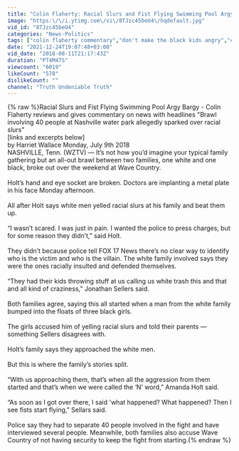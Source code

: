 ```yaml
---
title: "Colin Flaherty: Racial Slurs and Fist Flying Swimming Pool Argy Bargy"
image: "https:\/\/i.ytimg.com\/vi\/8TJzc45beU4\/hqdefault.jpg"
vid_id: "8TJzc45beU4"
categories: "News-Politics"
tags: ["colin flaherty commentary","don't make the black kids angry","colin flaherty video"]
date: "2021-12-24T19:07:48+03:00"
vid_date: "2018-08-11T21:17:43Z"
duration: "PT4M47S"
viewcount: "6019"
likeCount: "578"
dislikeCount: ""
channel: "Truth Undeniable Truth"
---
```

{% raw %}Racial Slurs and Fist Flying Swimming Pool Argy Bargy - Colin Flaherty reviews and gives commentary on news with headlines &quot;Brawl involving 40 people at Nashville water park allegedly sparked over racial slurs&quot;<br />[links and excerpts below]<br />by Harriet Wallace Monday, July 9th 2018<br />NASHVILLE, Tenn. (WZTV) — It’s not how you’d imagine your typical family gathering but an all-out brawl between two families, one white and one black, broke out over the weekend at Wave Country.<br /><br />Holt’s hand and eye socket are broken. Doctors are implanting a metal plate in his face Monday afternoon.<br /><br />All after Holt says white men yelled racial slurs at his family and beat them up.<br /><br />“I wasn’t scared. I was just in pain. I wanted the police to press charges, but for some reason they didn’t,” said Holt.<br /><br />They didn’t because police tell FOX 17 News there’s no clear way to identify who is the victim and who is the villain. The white family involved says they were the ones racially insulted and defended themselves.<br /><br />“They had their kids throwing stuff at us calling us white trash this and that and all kind of craziness,” Jonathan Sellers said.<br /><br />Both families agree, saying this all started when a man from the white family bumped into the floats of three black girls.<br /><br />The girls accused him of yelling racial slurs and told their parents — something Sellers disagrees with.<br /><br />Holt’s family says they approached the white men.<br /><br />But this is where the family’s stories split.<br /><br />“With us approaching them, that’s when all the aggression from them started and that’s when we were called the ‘N’ word,” Amanda Holt said.<br /><br />“As soon as I got over there, I said 'what happened? What happened? Then I see fists start flying,” Sellars said.<br /><br />Police say they had to separate 40 people involved in the fight and have interviewed several people. Meanwhile, both families also accuse Wave Country of not having security to keep the fight from starting.{% endraw %}
